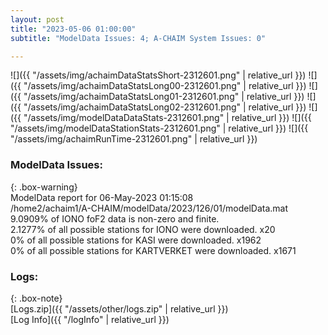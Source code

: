 ```yaml
---
layout: post
title: "2023-05-06 01:00:00"
subtitle: "ModelData Issues: 4; A-CHAIM System Issues: 0"

---
```


![]({{ "/assets/img/achaimDataStatsShort-2312601.png" | relative_url }})
![]({{ "/assets/img/achaimDataStatsLong00-2312601.png" | relative_url }})
![]({{ "/assets/img/achaimDataStatsLong01-2312601.png" | relative_url }})
![]({{ "/assets/img/achaimDataStatsLong02-2312601.png" | relative_url }})
![]({{ "/assets/img/modelDataDataStats-2312601.png" | relative_url }})
![]({{ "/assets/img/modelDataStationStats-2312601.png" | relative_url }})
![]({{ "/assets/img/achaimRunTime-2312601.png" | relative_url }})


### ModelData Issues:  
  
{: .box-warning}  
 ModelData report for 06-May-2023 01:15:08   
 /home2/achaim1/A-CHAIM/modelData/2023/126/01/modelData.mat   
 9.0909% of IONO foF2 data is non-zero and finite.   
 2.1277% of all possible stations for IONO were downloaded. x20   
 0% of all possible stations for KASI were downloaded. x1962   
 0% of all possible stations for KARTVERKET were downloaded. x1671   
  


### Logs:  
  
{: .box-note}  
[Logs.zip]({{ "/assets/other/logs.zip" | relative_url }})  
[Log Info]({{ "/logInfo" | relative_url }})  
